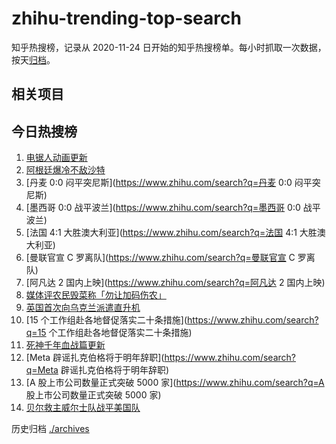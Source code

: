 # zhihu-trending-top-search

知乎热搜榜，记录从 2020-11-24 日开始的知乎热搜榜单。每小时抓取一次数据，按天[归档](./archives)。

## 相关项目

## 今日热搜榜

<!-- BEGIN -->
<!-- 最后更新时间 Wed Nov 23 2022 15:08:08 GMT+0800 (China Standard Time) -->

1. [电锯人动画更新](https://www.zhihu.com/search?q=电锯人动画更新)
1. [阿根廷爆冷不敌沙特](https://www.zhihu.com/search?q=阿根廷爆冷不敌沙特)
1. [丹麦 0:0 闷平突尼斯](https://www.zhihu.com/search?q=丹麦 0:0 闷平突尼斯)
1. [墨西哥 0:0 战平波兰](https://www.zhihu.com/search?q=墨西哥 0:0 战平波兰)
1. [法国 4:1 大胜澳大利亚](https://www.zhihu.com/search?q=法国 4:1 大胜澳大利亚)
1. [曼联官宣 C 罗离队](https://www.zhihu.com/search?q=曼联官宣 C 罗离队)
1. [阿凡达 2 国内上映](https://www.zhihu.com/search?q=阿凡达 2 国内上映)
1. [媒体评农民毁菜称「勿让加码伤农」](https://www.zhihu.com/search?q=媒体评农民毁菜称「勿让加码伤农」)
1. [英国首次向乌克兰派遣直升机](https://www.zhihu.com/search?q=英国首次向乌克兰派遣直升机)
1. [15 个工作组赴各地督促落实二十条措施](https://www.zhihu.com/search?q=15 个工作组赴各地督促落实二十条措施)
1. [死神千年血战篇更新](https://www.zhihu.com/search?q=死神千年血战篇更新)
1. [Meta 辟谣扎克伯格将于明年辞职](https://www.zhihu.com/search?q=Meta 辟谣扎克伯格将于明年辞职)
1. [A 股上市公司数量正式突破 5000 家](https://www.zhihu.com/search?q=A 股上市公司数量正式突破 5000 家)
1. [贝尔救主威尔士队战平美国队](https://www.zhihu.com/search?q=贝尔救主威尔士队战平美国队)

<!-- END -->

历史归档 [./archives](./archives)
